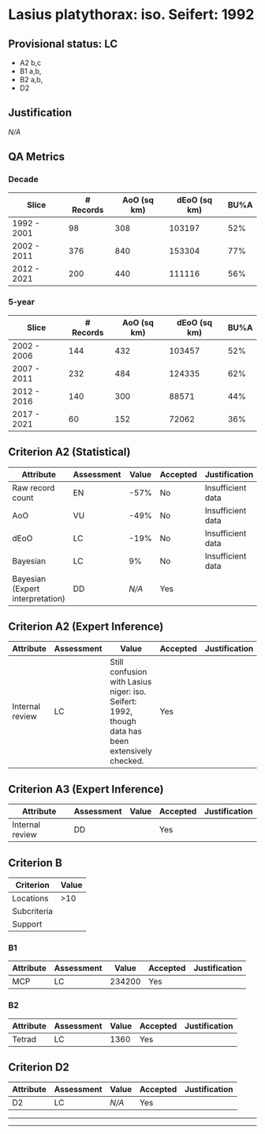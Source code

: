 # Lasius platythorax: iso. Seifert: 1992
## Provisional status: LC
- A2 b,c
- B1 a,b, 
- B2 a,b, 
- D2

## Justification
*N/A*
## QA Metrics
### Decade
| Slice | # Records | AoO (sq km) | dEoO (sq km) |BU%A |
|---|---|---|---|---|
|1992 - 2001|98|308|103197|52%|
|2002 - 2011|376|840|153304|77%|
|2012 - 2021|200|440|111116|56%|
### 5-year
| Slice | # Records | AoO (sq km) | dEoO (sq km) |BU%A |
|---|---|---|---|---|
|2002 - 2006|144|432|103457|52%|
|2007 - 2011|232|484|124335|62%|
|2012 - 2016|140|300|88571|44%|
|2017 - 2021|60|152|72062|36%|
## Criterion A2 (Statistical)
|Attribute|Assessment|Value|Accepted|Justification
|---|---|---|---|---|
|Raw record count|EN|-57%|No|Insufficient data|
|AoO|VU|-49%|No|Insufficient data|
|dEoO|LC|-19%|No|Insufficient data|
|Bayesian|LC|9%|No|Insufficient data|
|Bayesian (Expert interpretation)|DD|*N/A*|Yes||
## Criterion A2 (Expert Inference)
|Attribute|Assessment|Value|Accepted|Justification
|---|---|---|---|---|
|Internal review|LC|Still confusion with Lasius niger: iso. Seifert: 1992, though data has been extensively checked.|Yes||
## Criterion A3 (Expert Inference)
|Attribute|Assessment|Value|Accepted|Justification
|---|---|---|---|---|
|Internal review|DD||Yes||
## Criterion B
|Criterion| Value|
|---|---|
|Locations|>10|
|Subcriteria||
|Support||
### B1
|Attribute|Assessment|Value|Accepted|Justification
|---|---|---|---|---|
|MCP|LC|234200|Yes||
### B2
|Attribute|Assessment|Value|Accepted|Justification
|---|---|---|---|---|
|Tetrad|LC|1360|Yes||
## Criterion D2
|Attribute|Assessment|Value|Accepted|Justification
|---|---|---|---|---|
|D2|LC|*N/A*|Yes||
---
 ---
 <br><br>

